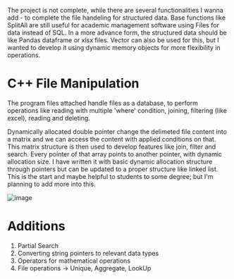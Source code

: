 The project is not complete, while there are several functionalities I wanna add - to complete the file handeling for structured data. Base functions like SplitAll are still useful for academic management software using Files for data instead of SQL. In a more advance form, the structured data should be like Pandas dataframe or xlsx files. Vector can also be used for this, but I wanted to develop it using dynamic memory objects for more flexibility in operations. 

# C++ File Manipulation
The program files attached handle files as a database, to perform operations like reading with multiple 'where' condition, joining, filtering (like excel), reading and deleting.

Dynamically allocated double pointer change the delimeted file content into a matrix and we can access the content with applied conditions on that. This matrix structure is then used to develop features like join, filter and search. Every pointer of that array points to another pointer, with dynamic allocation size. I have written it with basic dynamic allocation structure through pointers but can be updated to a proper structure like linked list. This is the start and maybe helpful to students to some degree; but I'm planning to add more into this. 

![image](https://user-images.githubusercontent.com/38018683/147359925-4414c47b-cd63-48a4-8066-d2fcc4111e6f.png)

# Additions
1. Partial Search
2. Converting string pointers to relevant data types
3. Operators for mathematical operations
4. File operations -> Unique, Aggregate, LookUp
